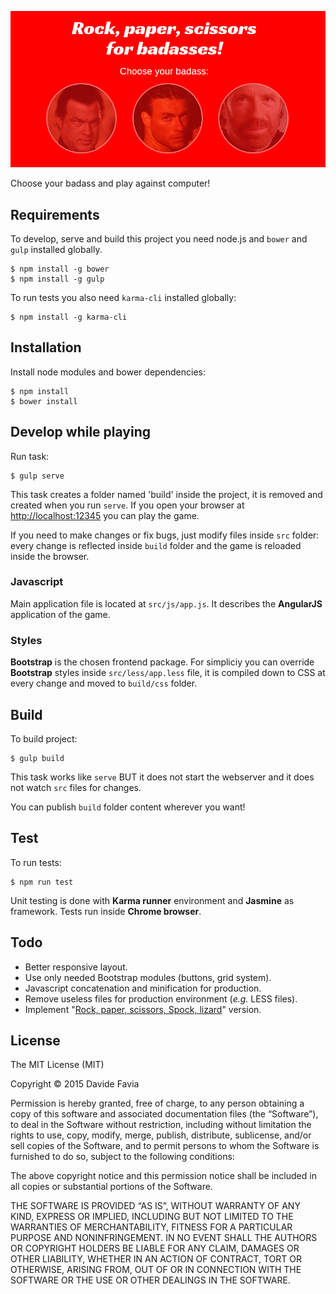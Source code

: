 ![Badasses!](src/img/hero.png "Badasses!")

Choose your badass and play against computer!

## Requirements
To develop, serve and build this project you need node.js and `bower` and `gulp` installed globally.

```shell
$ npm install -g bower
$ npm install -g gulp
```

To run tests you also need `karma-cli` installed globally:

```shell
$ npm install -g karma-cli
```

## Installation

Install node modules and bower dependencies:

```shell
$ npm install
$ bower install
```

## Develop while playing

Run task:

```shell
$ gulp serve
```

This task creates a folder named 'build' inside the project, it is removed and created when you run `serve`. If you open your browser at [http://localhost:12345](http://localhost:12345) you can play the game.

If you need to make changes or fix bugs, just modify files inside `src` folder: every change is reflected inside `build` folder and the game is reloaded inside the browser.

### Javascript

Main application file is located at `src/js/app.js`. It describes the **AngularJS** application of the game.

### Styles

**Bootstrap** is the chosen frontend package. For simpliciy you can override **Bootstrap** styles inside `src/less/app.less` file, it is compiled down to CSS at every change and moved to `build/css` folder.

## Build

To build project:

```shell
$ gulp build
```

This task works like `serve` BUT it does not start the webserver and it does not watch `src` files for changes.

You can publish `build` folder content wherever you want!

## Test

To run tests:

```shell
$ npm run test
```

Unit testing is done with **Karma runner** environment and **Jasmine** as framework. Tests run inside **Chrome browser**.

## Todo

- Better responsive layout.
- Use only needed Bootstrap modules (buttons, grid system).
- Javascript concatenation and minification for production.
- Remove useless files for production environment (_e.g._ LESS files).
- Implement "[Rock, paper, scissors, Spock, lizard](https://en.wikipedia.org/wiki/Rock-paper-scissors#Additional_weapons)" version.

## License

The MIT License (MIT)

Copyright &copy; 2015 Davide Favia

Permission is hereby granted, free of charge, to any person obtaining a copy of this software and associated documentation files (the “Software”), to deal in the Software without restriction, including without limitation the rights to use, copy, modify, merge, publish, distribute, sublicense, and/or sell copies of the Software, and to permit persons to whom the Software is furnished to do so, subject to the following conditions:

The above copyright notice and this permission notice shall be included in all copies or substantial portions of the Software.

THE SOFTWARE IS PROVIDED “AS IS”, WITHOUT WARRANTY OF ANY KIND, EXPRESS OR IMPLIED, INCLUDING BUT NOT LIMITED TO THE WARRANTIES OF MERCHANTABILITY, FITNESS FOR A PARTICULAR PURPOSE AND NONINFRINGEMENT. IN NO EVENT SHALL THE AUTHORS OR COPYRIGHT HOLDERS BE LIABLE FOR ANY CLAIM, DAMAGES OR OTHER LIABILITY, WHETHER IN AN ACTION OF CONTRACT, TORT OR OTHERWISE, ARISING FROM, OUT OF OR IN CONNECTION WITH THE SOFTWARE OR THE USE OR OTHER DEALINGS IN THE SOFTWARE.
